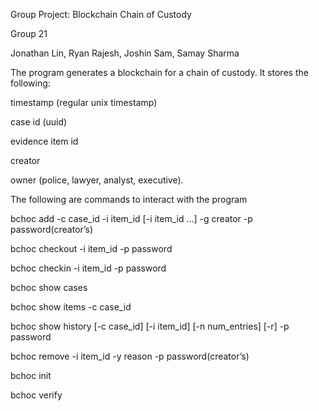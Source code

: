 Group Project: Blockchain Chain of Custody

Group 21

Jonathan Lin, Ryan Rajesh, Joshin Sam, Samay Sharma


The program generates a blockchain for a chain of custody. It stores the following:

timestamp (regular unix timestamp)

case id (uuid) 

evidence item id 

creator

owner (police, lawyer, analyst, executive).


The following are commands to interact with the program

bchoc add -c case_id -i item_id [-i item_id ...] -g creator -p password(creator’s)

bchoc checkout -i item_id -p password

bchoc checkin -i item_id -p password

bchoc show cases 

bchoc show items -c case_id

bchoc show history [-c case_id] [-i item_id] [-n num_entries] [-r] -p password

bchoc remove -i item_id -y reason -p password(creator’s)

bchoc init

bchoc verify

